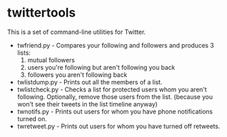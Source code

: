 # twittertools

This is a set of command-line utilities for Twitter.

* twfriend.py - Compares your following and followers and produces 3 lists:
    1. mutual followers
    1. users you're following but aren't following you back
    1. followers you aren't following back
* twlistdump.py - Prints out all the members of a list.
* twlistcheck.py - Checks a list for protected users whom you aren't following.
  Optionally, remove those users from the list. (because you won't see their
  tweets in the list timeline anyway)
* twnotifs.py - Prints out users for whom you have phone notifications turned on.
* twretweet.py - Prints out users for whom you have turned off retweets.
